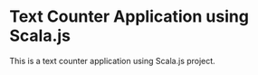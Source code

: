 # Text Counter Application using Scala.js

This is a text counter application using Scala.js project.
